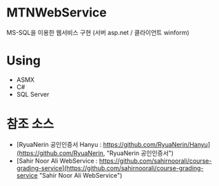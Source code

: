 # MTNWebService
MS-SQL을 이용한 웹서비스 구현 (서버 asp.net / 클라이언트 winform)

# Using
- ASMX
- C#
- SQL Server

# 참조 소스
- [RyuaNerin 공인인증서 Hanyu : https://github.com/RyuaNerin/Hanyu](https://github.com/RyuaNerin, "RyuaNerin 공인인증서")
- [Sahir Noor Ali WebService : https://github.com/sahirnoorali/course-grading-service](https://github.com/sahirnoorali/course-grading-service "Sahir Noor Ali WebService")
